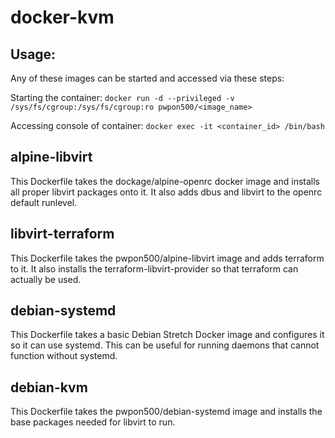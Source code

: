 # docker-kvm

## Usage:

Any of these images can be started and accessed via these steps:

Starting the container:
`docker run -d --privileged -v /sys/fs/cgroup:/sys/fs/cgroup:ro pwpon500/<image_name>`

Accessing console of container:
`docker exec -it <container_id> /bin/bash`

## alpine-libvirt

This Dockerfile takes the dockage/alpine-openrc docker image and installs all proper libvirt packages onto it. It also adds dbus and libvirt to the openrc default runlevel.

## libvirt-terraform

This Dockerfile takes the pwpon500/alpine-libvirt image and adds terraform to it. It also installs the terraform-libvirt-provider so that terraform can actually be used.

## debian-systemd

This Dockerfile takes a basic Debian Stretch Docker image and configures it so it can use systemd. This can be useful for running daemons that cannot function without systemd.

## debian-kvm

This Dockerfile takes the pwpon500/debian-systemd image and installs the base packages needed for libvirt to run.

